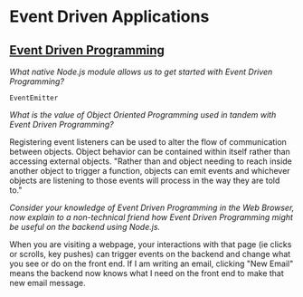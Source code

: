 # Event Driven Applications

## [Event Driven Programming](https://www.digitalocean.com/community/tutorials/nodejs-event-driven-programming)

*What native Node.js module allows us to get started with Event Driven Programming?*

`EventEmitter`

*What is the value of Object Oriented Programming used in tandem with Event Driven Programming?*

Registering event listeners can be used to alter the flow of communication between objects. Object behavior can be contained within itself rather than accessing external objects. "Rather than and object needing to reach inside another object to trigger a function, objects can emit events and whichever objects are listening to those events will process in the way they are told to." 

*Consider your knowledge of Event Driven Programming in the Web Browser, now explain to a non-technical friend how Event Driven Programming might be useful on the backend using Node.js.*

When you are visiting a webpage, your interactions with that page (ie clicks or scrolls, key pushes) can trigger events on the backend and change what you see or do on the front end. If I am writing an email, clicking "New Email" means the backend now knows what I need on the front end to make that new email message.